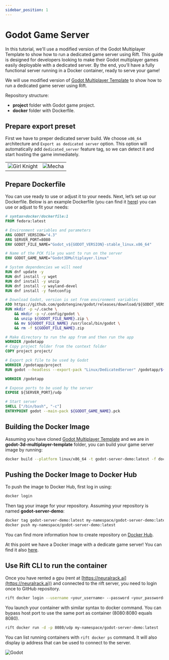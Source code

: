 ```yaml
---
sidebar_position: 1
---
```


# Godot Game Server

In this tutorial, we'll use a modified version of the Godot Multiplayer Template to show how to run a dedicated game server using Rift. This guide is designed for developers looking to make their Godot multiplayer games easily deployable with a dedicated server. By the end, you’ll have a fully functional server running in a Docker container, ready to serve your game!

We will use modified version of [Godot Multiplayer Template](https://github.com/6erun/godot-3d-multiplayer-template) to show how to run a dedicated game server using Rift.

Repository structure:
- **project** folder with Godot game project. 
- **docker** folder with Dockerfile.

## Prepare export preset

First we have to preper dedicated server build. We choose `x86_64` architecture and `Export as dedicated server` option. 
This option will automatically add `dedicated_server` feature tag, so we can detect it and start hosting the game immediately.

<div>
    <div style={{ "justify-content": "center", "width": "100%", "text-align": "center" }}>
        <table style={{ "border-collapse": "collapse" }} >
            <tr style={{ "border": "none" }}>
                <td style={{ "border": "none" }}><img src={require("/static/img/godot-export1.png").default} alt="Girl Knight"/></td>
                <td style={{ "border": "none" }}><img src={require("/static/img/godot-export2.png").default} alt="Mecha"/></td>
            </tr>
        </table>
    </div>
</div>

## Prepare Dockerfile

You can use ready to use  or adjust it to your needs.
Next, let’s set up our Dockerfile. Below is an example Dockerfile (you can find it [here](https://github.com/6erun/godot-3d-multiplayer-template/blob/main/docker/Dockerfile)) you can use or adjust to fit your needs:
```dockerfile
# syntax=docker/dockerfile:1
FROM fedora:latest

# Environment variables and parameters
ARG GODOT_VERSION="4.3"
ARG SERVER_PORT=8080
ENV GODOT_FILE_NAME="Godot_v${GODOT_VERSION}-stable_linux.x86_64"

# Name of the PCK file you want to run on the server
ENV GODOT_GAME_NAME="Godot3DMultiplayer.linux" 

# System dependencies we will need
RUN dnf update -y
RUN dnf install -y wget
RUN dnf install -y unzip
RUN dnf install -y wayland-devel
RUN dnf install -y fontconfig

# Download Godot, version is set from environment variables
ADD https://github.com/godotengine/godot/releases/download/${GODOT_VERSION}-stable//${GODOT_FILE_NAME}.zip ./
RUN mkdir -p ~/.cache \
    && mkdir -p ~/.config/godot \
    && unzip ${GODOT_FILE_NAME}.zip \
    && mv ${GODOT_FILE_NAME} /usr/local/bin/godot \
    && rm -f ${GODOT_FILE_NAME}.zip

# Make directory to run the app from and then run the app
WORKDIR /godotapp
# Copy project folder from the context folder
COPY project project/

# Export pck file to be used by Godot
WORKDIR /godotapp/project
RUN godot --headless --export-pack "Linux/DedicatedServer" /godotapp/${GODOT_GAME_NAME}.pck

WORKDIR /godotapp

# Expose ports to be used by the server
EXPOSE ${SERVER_PORT}/udp

# Start server
SHELL ["/bin/bash", "-c"]
ENTRYPOINT godot --main-pack ${GODOT_GAME_NAME}.pck
```

## Building the Docker Image

Assuming you have cloned [Godot Multiplayer Template](https://github.com/6erun/godot-3d-multiplayer-template) and we are in **godot-3d-multiplayer-template** folder, you can build your game server image by running:

```bash
docker build --platform linux/x86_64 -t godot-server-demo:latest -f docker/Dockerfile .
```

## Pushing the Docker Image to Docker Hub

To push the image to Docker Hub, first log in using:
```bash
docker login
```
Then tag your image for your repository. Assuming your repository is named **godot-server-demo**:
```bash
docker tag godot-server-demo:latest my-namespace/godot-server-demo:latest
docker push my-namespace/godot-server-demo:latest
```
You can find more information how to create repository on [Docker Hub](https://docs.docker.com/get-started/introduction/build-and-push-first-image/).

At this point we have a Docker image with a dedicate game server! You can find it also [here](https://hub.docker.com/r/eses2020/godot-server-demo).

## Use Rift CLI to run the container

Once you have rented a gpu (rent at [https://neuralrack.ai](https://neuralrack.ai)) and connected to the rift server, you need to login once to GitHub repository.

```bash
rift docker login --username <your_username> --password <your_password>
```

You launch your container with similar syntax to docker command. You can bypass host port to use the same port as container (8080:8080 equals 8080).

```bash
rift docker run -d -p 8080/udp my-namespace/godot-server-demo:latest
```

You can list running containers with `rift docker ps` command. It will also display ip address that can be used to connect to the server.

![Godot](/img/godot_robot_on_cloud.png)
